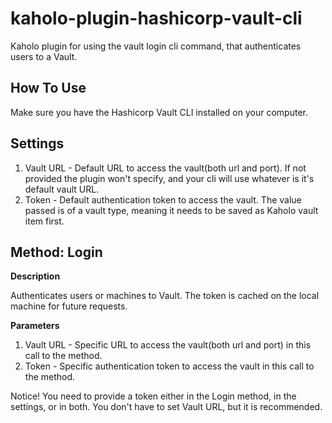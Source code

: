 # kaholo-plugin-hashicorp-vault-cli
Kaholo plugin for using the vault login cli command, that authenticates users to a Vault.

## How To Use ##
Make sure you have the Hashicorp Vault CLI installed on your computer. 

## Settings ##

1. Vault URL - Default URL to access the vault(both url and port). If not provided the plugin won't specify, and your cli will use
    whatever is it's default vault URL. 
2. Token - Default authentication token to access the vault. The value passed is of a vault type, meaning it needs to be saved as Kaholo
    vault item first.

## Method: Login

**Description**

Authenticates users or machines to Vault. The token is cached on the local machine for future requests.

**Parameters**

1. Vault URL - Specific URL to access the vault(both url and port) in this call to the method.
2. Token - Specific authentication token to access the vault in this call to the method.


Notice! You need to provide a token either in the Login method, in the settings, or in both.
You don't have to set Vault URL, but it is recommended.